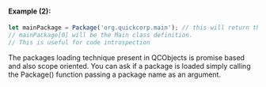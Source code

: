 #### Example (2):
```javascript
let mainPackage = Package('org.quickcorp.main'); // this will return the previously declared content of package 'org.quickcorp.main'
// mainPackage[0] will be the Main class definition.
// This is useful for code introspection
```

The packages loading technique present in QCObjects is promise based and also scope oriented. You can ask if a package is loaded simply calling the Package() function passing a package name as an argument.

